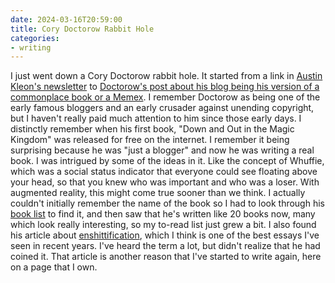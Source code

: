 ```yaml
---
date: 2024-03-16T20:59:00
title: Cory Doctorow Rabbit Hole
categories:
- writing
---
```


I just went down a Cory Doctorow rabbit hole. It started from a link in [Austin Kleon's newsletter](https://austinkleon.com/newsletter/) to [Doctorow's post about his blog being his version of a commonplace book or a Memex](https://pluralistic.net/2021/05/09/the-memex-method/). I remember Doctorow as being one of the early famous bloggers and an early crusader against unending copyright, but I haven't really paid much attention to him since those early days. I distinctly remember when his first book, "Down and Out in the Magic Kingdom" was released for free on the internet. I remember it being surprising because he was "just a blogger" and now he was writing a real book. I was intrigued by some of the ideas in it. Like the concept of Whuffie, which was a social status indicator that everyone could see floating above your head, so that you knew who was important and who was a loser. With augmented reality, this might come true sooner than we think. I actually couldn't initially remember the name of the book so I had to look through his [book list](https://craphound.com/shop/) to find it, and then saw that he's written like 20 books now, many which look really interesting, so my to-read list just grew a bit. I also found his article about [enshittification](https://pluralistic.net/2023/01/21/potemkin-ai/), which I think is one of the best essays I've seen in recent years. I've heard the term a lot, but didn't realize that he had coined it. That article is another reason that I've started to write again, here on a page that I own.

